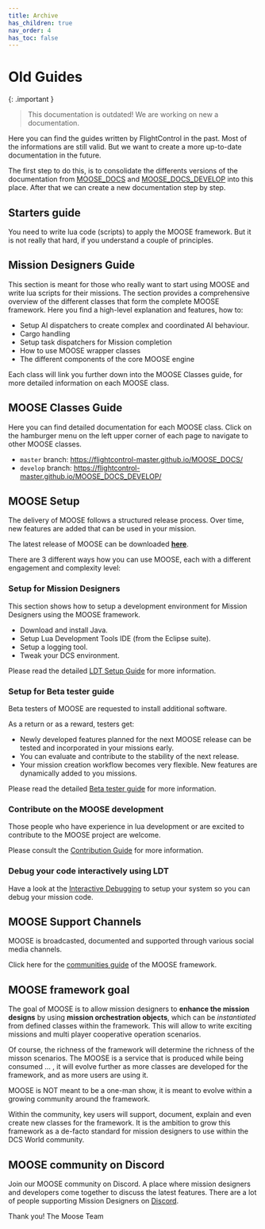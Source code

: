 ```yaml
---
title: Archive
has_children: true
nav_order: 4
has_toc: false
---
```


# Old Guides

{: .important }
> This documentation is outdated! We are working on new a documentation.

Here you can find the guides written by FlightControl in the past.
Most of the informations are still valid. But we want to create a more up-to-date
documentation in the future.

The first step to do this, is to consolidate the differents versions of the
documentation from [MOOSE_DOCS] and [MOOSE_DOCS_DEVELOP] into this place.
After that we can create a new documentation step by step.

[MOOSE_DOCS]: https://github.com/FlightControl-Master/MOOSE_DOCS
[MOOSE_DOCS_DEVELOP]: https://github.com/FlightControl-Master/MOOSE_DOCS_DEVELOP

## Starters guide

You need to write lua code (scripts) to apply the MOOSE framework. But it is not really that hard, if you understand
a couple of principles.

## Mission Designers Guide

This section is meant for those who really want to start using MOOSE and write lua scripts for their missions.
The section provides a comprehensive overview of the different classes that form the complete MOOSE framework.
Here you find a high-level explanation and features, how to:

   * Setup AI dispatchers to create complex and coordinated AI behaviour.
   * Cargo handling
   * Setup task dispatchers for Mission completion
   * How to use MOOSE wrapper classes
   * The different components of the core MOOSE engine
   
Each class will link you further down into the MOOSE Classes guide, for more detailed information on each MOOSE class.

## MOOSE Classes Guide

Here you can find detailed documentation for each MOOSE class.
Click on the hamburger menu on the left upper corner of each page to navigate to other MOOSE classes.

- `master` branch: <https://flightcontrol-master.github.io/MOOSE_DOCS/>
- `develop` branch: <https://flightcontrol-master.github.io/MOOSE_DOCS_DEVELOP/>

## MOOSE Setup

The delivery of MOOSE follows a structured release process. Over time, new features are added that can be used in your mission.

The latest release of MOOSE can be downloaded **[here](https://github.com/FlightControl-Master/MOOSE/releases)**.

There are 3 different ways how you can use MOOSE, each with a different engagement and complexity level:

### Setup for Mission Designers

This section shows how to setup a development environment for Mission Designers using the MOOSE framework.

  - Download and install Java.
  - Setup Lua Development Tools IDE (from the Eclipse suite).
  - Setup a logging tool.
  - Tweak your DCS environment.

Please read the detailed [LDT Setup Guide](guide-setup-ldt.md) for more information.

### Setup for Beta tester guide

Beta testers of MOOSE are requested to install additional software.

As a return or as a reward, testers get:

  * Newly developed features planned for the next MOOSE release can be tested and incorporated in your missions early.
  * You can evaluate and contribute to the stability of the next release.
  * Your mission creation workflow becomes very flexible. New features are dynamically added to you missions.

Please read the detailed [Beta tester guide](guide-beta-tester.md) for more information.

### Contribute on the MOOSE development

Those people who have experience in lua development or are excited to contribute to the MOOSE project are welcome.

Please consult the [Contribution Guide](guide-contribution.md) for more information.

### Debug your code interactively using LDT

Have a look at the [Interactive Debugging](guide-debug.html) to setup your system so you can debug your mission code.


## MOOSE Support Channels

MOOSE is broadcasted, documented and supported through various social media channels.

Click here for the [communities guide](guide-communities.md) of the MOOSE framework.


## MOOSE framework goal

The goal of MOOSE is to allow mission designers to **enhance the mission designs** by using **mission orchestration objects**,
which can be _instantiated_ from defined classes within the framework.
This will allow to write exciting missions and multi player cooperative operation scenarios.

Of course, the richness of the framework will determine the richness of the misson scenarios.
The MOOSE is a service that is produced while being consumed ... ,
it will evolve further as more classes are developed for the framework, and as more users are using it.

MOOSE is NOT meant to be a one-man show, it is meant to evolve within a growing community around the framework.

Within the community, key users will support, document, explain and even create new classes for the framework.
It is the ambition to grow this framework as a de-facto standard for mission designers to use within the DCS World community.


## MOOSE community on Discord

Join our MOOSE community on Discord.
A place where mission designers and developers come together to discuss the latest features.
There are a lot of people supporting Mission Designers on [Discord](https://discord.gg/yBPfxC6).


Thank you!
The Moose Team
